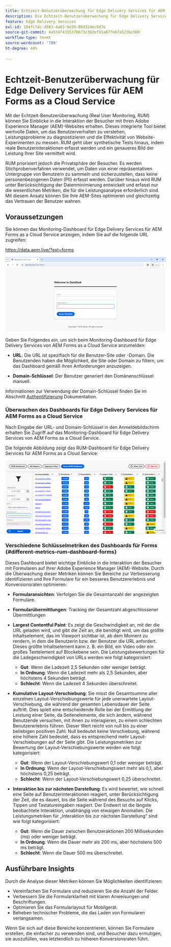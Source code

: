 ```yaml
---
title: Echtzeit-Benutzerüberwachung für Edge Delivery Services für AEM Forms as a Cloud Service
description: Die Echtzeit-Benutzerüberwachung für Edge Delivery Services für AEM Forms as a Cloud Service umfasst die fortlaufende Verfolgung und Analyse von Benutzerinteraktionen mit Formularen.
feature: Edge Delivery Services
exl-id: 184fc7dc-d583-4a63-9e30-80d324ec9d7e
source-git-commit: 4a534f4335376673c362ef91a877e67a523be560
workflow-type: tm+mt
source-wordcount: '789'
ht-degree: 44%

---
```



# Echtzeit-Benutzerüberwachung für Edge Delivery Services für AEM Forms as a Cloud Service

Mit der Echtzeit-Benutzerüberwachung (Real User Monitoring, RUM) können Sie Einblicke in die Interaktion der Besucher mit Ihren Adobe Experience Manager (AEM)-Websites erhalten. Dieses integrierte Tool bietet wertvolle Daten, um das Benutzerverhalten zu verstehen, Leistungsprobleme zu diagnostizieren und die Effektivität von Website-Experimenten zu messen. RUM geht über synthetische Tests hinaus, indem reale Benutzerinteraktionen erfasst werden und ein genaueres Bild der Leistung Ihrer Site vermittelt wird.

RUM priorisiert jedoch die Privatsphäre der Besucher. Es werden Stichprobenverfahren verwendet, um Daten von einer repräsentativen Untergruppe von Benutzern zu sammeln und sicherzustellen, dass keine personenbezogenen Daten (PII) erfasst werden. Darüber hinaus wird RUM unter Berücksichtigung der Datenminimierung entwickelt und erfasst nur die wesentlichen Metriken, die für die Leistungsanalyse erforderlich sind. Mit diesem Ansatz können Sie Ihre AEM-Sites optimieren und gleichzeitig das Vertrauen der Benutzer wahren.


## Voraussetzungen

Sie können das Monitoring-Dashboard für Edge Delivery Services für AEM Forms as a Cloud Service anzeigen, indem Sie auf die folgende URL zugreifen:

https://data.aem.live/?ext=forms

![RUM-Anmeldebildschirm für Edge Delivery Services für Forms](/help/edge/assets/rum-login-screen.png)

Geben Sie Folgendes ein, um sich beim Monitoring-Dashboard für Edge Delivery Services von AEM Forms as a Cloud Service anzumelden:

* **URL**: Die URL ist spezifisch für die Benutzer-Site oder -Domain. Die Benutzenden haben die Möglichkeit, die Site oder Domain zu filtern, um das Dashboard gemäß ihren Anforderungen anzuzeigen.

* **Domain-Schlüssel**: Der Benutzer generiert den Domänenschlüssel manuell.

Informationen zur Verwendung der Domain-Schlüssel finden Sie im Abschnitt [Authentifizierung](https://www.aem.live/developer/rum#authentication) Dokumentation.

### Überwachen des Dashboards für Edge Delivery Services für AEM Forms as a Cloud Service

Nach Eingabe der URL- und Domain-Schlüssel in den Anmeldebildschirm erhalten Sie Zugriff auf das Monitoring-Dashboard für Edge Delivery Services von AEM Forms as a Cloud Service.

Die folgende Abbildung zeigt das RUM-Dashboard für Edge Delivery Services für AEM Forms as a Cloud Service:

![RUM-Dashboard für Forms](/help/edge/assets/rum-forms-dashboard.png)

### Verschiedene Schlüsselmetriken des Dashboards für Forms {#different-metrics-rum-dashboard-forms}

Dieses Dashboard bietet wichtige Einblicke in die Interaktion der Besucher mit Formularen auf Ihrer Adobe Experience Manager (AEM)-Website. Durch die Überwachung dieser Metriken können Sie Bereiche zur Verbesserung identifizieren und Ihre Formulare für ein besseres Benutzererlebnis und Konversionsraten optimieren:

* **Formularansichten**: Verfolgen Sie die Gesamtanzahl der angezeigten Formulare.
* **Formularübermittlungen**: Tracking der Gesamtzahl abgeschlossener Übermittlungen

* **Largest Contentful Paint**: Es zeigt die Geschwindigkeit an, mit der die URL geladen wird, und gibt die Zeit an, die benötigt wird, um das größte Inhaltselement, das im Viewport sichtbar ist, ab dem Moment zu rendern, in dem die Benutzerin bzw. der Benutzer die URL anfordert. Dieses größte Inhaltselement kann z. B. ein Bild, ein Video oder ein großes Textelement auf Blockebene sein. Die Leistungsbewertungen für die Ladegeschwindigkeit von URLs werden wie folgt kategorisiert:
   * **Gut**: Wenn die Ladezeit 2,5 Sekunden oder weniger beträgt.
   * **In Ordnung**: Wenn die Ladezeit mehr als 2,5 Sekunden, aber höchstens 4 Sekunden beträgt.
   * **Schlecht**: Wenn die Ladezeit 4 Sekunden überschreitet.

* **Kumulative Layout-Verschiebung**: Sie misst die Gesamtsumme aller einzelnen Layout-Verschiebungswerte für jede unerwartete Layout-Verschiebung, die während der gesamten Lebensdauer der Seite auftritt. Dies spielt eine entscheidende Rolle bei der Ermittlung der Leistung einer Seite, da Seitenelemente, die sich ändern, während Benutzende versuchen, mit ihnen zu interagieren, zu einem schlechten Benutzererlebnis führen. Dieser Wert reicht von null bis zu einer beliebigen positiven Zahl: Null bedeutet keine Verschiebung, während eine höhere Zahl bedeutet, dass es entsprechend mehr Layout-Verschiebungen auf der Seite gibt. Die Leistungsmetriken zur Bewertung der Layout-Verschiebungswerte werden wie folgt kategorisiert:

   * **Gut**: Wenn der Layout-Verschiebungswert 0,1 oder weniger beträgt.
   * **In Ordnung**: Wenn der Layout-Verschiebungswert mehr als 0,1, aber höchstens 0,25 beträgt.
   * **Schlecht**: Wenn der Layout-Verschiebungswert 0,25 überschreitet.

* **Interaktion bis zur nächsten Darstellung**: Es wird bewertet, wie schnell eine Seite auf Benutzerinteraktionen reagiert, unter Berücksichtigung der Zeit, die es dauert, bis die Seite während des Besuchs auf Klicks, Tippen und Tastatureingaben reagiert. Der Endwert ist die längste beobachtete Interaktion, unabhängig von etwaigen Anomalien. Die Leistungsmetriken für „Interaktion bis zur nächsten Darstellung“ sind wie folgt kategorisiert:
   * **Gut**: Wenn die Dauer zwischen Benutzeraktionen 200 Millisekunden (ms) oder weniger beträgt.
   * **In Ordnung**: Wenn die Dauer mehr als 200 ms, aber höchstens 500 ms beträgt.
   * **Schlecht**: Wenn die Dauer 500 ms überschreitet.

## Ausführbare Insights

Durch die Analyse dieser Metriken können Sie Möglichkeiten identifizieren:

* Vereinfachen Sie Formulare und reduzieren Sie die Anzahl der Felder.
* Verbessern Sie die Formularklarheit mit klaren Anweisungen und Beschriftungen.
* Optimieren Sie das Formularlayout für Mobilgerät.
* Beheben technischer Probleme, die das Laden von Formularen verlangsamen.

Wenn Sie sich auf diese Bereiche konzentrieren, können Sie Formulare erstellen, die einfacher zu verwenden sind, und Besucher dazu ermutigen, sie auszufüllen, was letztendlich zu höheren Konversionsraten führt.